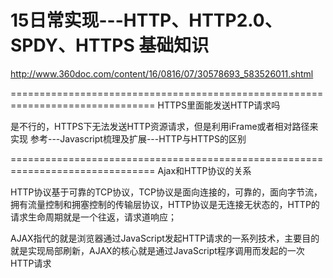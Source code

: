 15日常实现---HTTP、HTTP2.0、SPDY、HTTPS 基础知识
================================================================================
http://www.360doc.com/content/16/0816/07/30578693_583526011.shtml

===============================================================================
HTTPS里面能发送HTTP请求吗

是不行的，HTTPS下无法发送HTTP资源请求，但是利用iFrame或者相对路径来实现
参考---Javascript梳理及扩展---HTTP与HTTPS的区别


===============================================================================
Ajax和HTTP协议的关系

HTTP协议基于可靠的TCP协议，TCP协议是面向连接的，可靠的，面向字节流，拥有流量控制和拥塞控制的传输层协议，HTTP协议是无连接无状态的，HTTP的请求生命周期就是一个往返，请求道响应；

AJAX指代的就是浏览器通过JavaScript发起HTTP请求的一系列技术，主要目的就是实现局部刷新，AJAX的核心就是通过JavaScript程序调用而发起的一次HTTP请求
